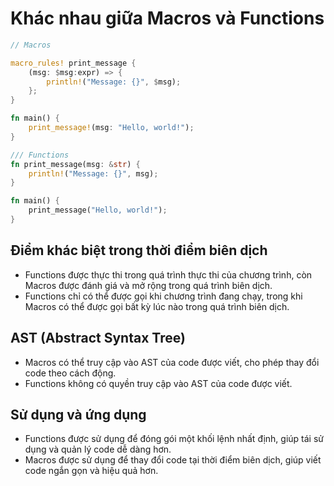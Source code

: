 # Khác nhau giữa Macros và Functions

```rust
// Macros

macro_rules! print_message {
    (msg: $msg:expr) => {
        println!("Message: {}", $msg);
    };
}

fn main() {
    print_message!(msg: "Hello, world!");
}
```

```rust
/// Functions
fn print_message(msg: &str) {
    println!("Message: {}", msg);
}

fn main() {
    print_message("Hello, world!");
}
```

## Điểm khác biệt trong thời điểm biên dịch

- Functions được thực thi trong quá trình thực thi của chương trình, còn Macros được đánh giá và mở rộng trong quá trình biên dịch.
- Functions chỉ có thể được gọi khi chương trình đang chạy, trong khi Macros có thể được gọi bất kỳ lúc nào trong quá trình biên dịch.

## AST (Abstract Syntax Tree)

- Macros có thể truy cập vào AST của code được viết, cho phép thay đổi code theo cách động.
- Functions không có quyền truy cập vào AST của code được viết.

## Sử dụng và ứng dụng

- Functions được sử dụng để đóng gói một khối lệnh nhất định, giúp tái sử dụng và quản lý code dễ dàng hơn.
- Macros được sử dụng để thay đổi code tại thời điểm biên dịch, giúp viết code ngắn gọn và hiệu quả hơn.
